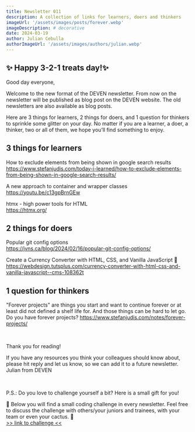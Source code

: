 ```yaml
---
title: Newsletter 011
description: A collection of links for learners, doers and thinkers
imageUrl: '/assets/images/posts/forever.webp'
imageDescription: # decorative
date: 2024-03-19
author: Julian Cebulla
authorImageUrl: '/assets/images/authors/julian.webp'
---
```

## ✨ Happy 3-2-1 treats day!✨
Good day everyone,

Welcome to the new format of the DEVEN newsletter. From now on the newsletter will be published as blog post on the DEVEN website. The old newsletters are also available as blog posts.

Here are 3 things for learners, 2 things for doers, and 1 question for thinkers to sprinkle some glitter on your day. No matter if you are a learner, a doer, a thinker, two or all of them, we hope you’ll find something to enjoy.


## 3 things for learners
How to exclude elements from being shown in google search results <br />
https://www.stefanjudis.com/today-i-learned/how-to-exclude-elements-from-being-shown-in-google-search-results/

A new approach to container and wrapper classes<br />
https://youtu.be/c13gpBrnGEw

htmx - high power tools for HTML<br />
https://htmx.org/


## 2 things for doers
Popular git config options<br />
https://jvns.ca/blog/2024/02/16/popular-git-config-options/

Create a Currency Converter with HTML, CSS, and Vanilla JavaScript 🧮<br />
https://webdesign.tutsplus.com/currency-converter-with-html-css-and-vanilla-javascript--cms-108362t


## 1 question for thinkers
"Forever projects" are things you start and want to continue forever or at least did not defined a shelf life for.
And those things can be hard to let go.
Do you have forever projects?
https://www.stefanjudis.com/notes/forever-projects/

<br />

Thank you for reading!

If you have any resources you think your colleagues should know about, please hit reply and let us know, so we can add it to a future newsletter.<br />
Julian from DEVEN

<br />

P.S.: Do you love to challenge yourself a bit? Here is a small gift for you!

🎁 Below you will find a small coding challenge in every newsletter. Feel free to discuss the challenge with others/your juniors and trainees, with your team or even your cactus. 🌵<br />
[>> link to challenge <<](https://codepen.io/jumace-the-dev/pen/OJGRdxr?editors=1011)